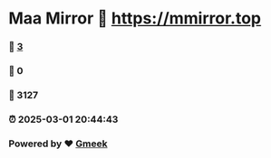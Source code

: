 # Maa Mirror :link: https://mmirror.top 
### :page_facing_up: [3](https://mmirror.top/tag.html) 
### :speech_balloon: 0 
### :hibiscus: 3127 
### :alarm_clock: 2025-03-01 20:44:43 
### Powered by :heart: [Gmeek](https://github.com/Meekdai/Gmeek)
